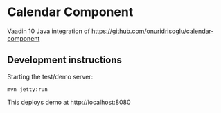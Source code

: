 # Calendar Component

Vaadin 10 Java integration of https://github.com/onuridrisoglu/calendar-component

## Development instructions

Starting the test/demo server:
```
mvn jetty:run
```

This deploys demo at http://localhost:8080



